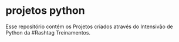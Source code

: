 # projetos python
 Esse repositório contém os Projetos criados através do Intensivão de Python da #Rashtag Treinamentos.
